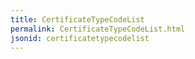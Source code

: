```yaml
---
title: CertificateTypeCodeList
permalink: CertificateTypeCodeList.html
jsonid: certificatetypecodelist
---
```

